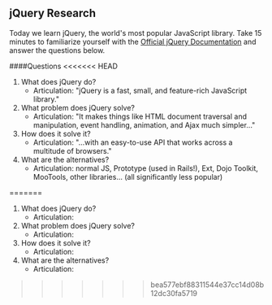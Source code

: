 ## jQuery Research

Today we learn jQuery, the world's most popular JavaScript library. Take 15 minutes to familiarize yourself with the [Official jQuery Documentation](http://jquery.com/) and answer the questions below.

####Questions
<<<<<<< HEAD
1. What does jQuery do?
    - Articulation: "jQuery is a fast, small, and feature-rich JavaScript library."
2. What problem does jQuery solve?
    - Articulation: "It makes things like HTML document traversal and manipulation, event handling, animation, and Ajax much simpler..."
3. How does it solve it?
    - Articulation: "...with an easy-to-use API that works across a multitude of browsers."
4. What are the alternatives?
    - Articulation: normal JS, Prototype (used in Rails!), Ext, Dojo Toolkit, MooTools, other libraries... (all significantly less popular)


=======
1. What does jQuery do? 
    - Articulation: 
1. What problem does jQuery solve?
    - Articulation: 
1. How does it solve it?
    - Articulation: 
1. What are the alternatives?
    - Articulation:
>>>>>>> bea577ebf88311544e37cc14d08b12dc30fa5719

